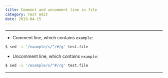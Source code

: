 ```yaml
---
title: Comment and uncomment line in file
category: Text edit
date: 2019-04-15
---
```


-----

* Comment line, which contains `example`:
```bash
$ sed -i '/example/s/^/#/g' test.file
```

* Uncomment line, which contains `example`:
```bash
$ sed -i '/example/s/^#//g' test.file
```

-----